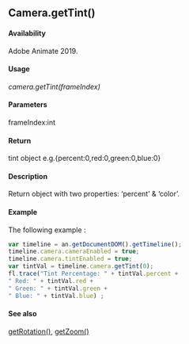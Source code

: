 ## Camera.getTint()

#### Availability

Adobe Animate 2019.

#### Usage

*camera.getTint(frameIndex)*

#### Parameters

frameIndex:int

#### Return

tint object
e.g.{percent:0,red:0,green:0,blue:0}

#### Description

Return object with two properties: ‘percent’ & ‘color’.

#### Example

The following example : 
```javascript
var timeline = an.getDocumentDOM().getTimeline();
timeline.camera.cameraEnabled = true;
timeline.camera.tintEnabled = true;
var tintVal = timeline.camera.getTint(0);
fl.trace("Tint Percentage: " + tintVal.percent +
" Red: " + tintVal.red + 
" Green: " + tintVal.green + 
" Blue: " + tintVal.blue) ;

```
#### See also

[getRotation()](../Camera_object/Camera2.md), [getZoom()](../Camera_object/Camera1.md)
